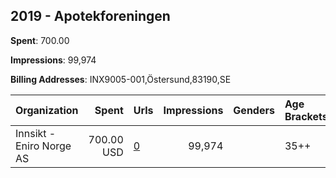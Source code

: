 ## 2019 - Apotekforeningen 
**Spent**: 700.00

**Impressions**: 99,974

**Billing Addresses**: INX9005-001,Östersund,83190,SE

|Organization|Spent|Urls|Impressions|Genders|Age Brackets|Country Codes|
|:---|---:|:---|---:|:---|:---|:---|
|Innsikt - Eniro Norge AS|700.00 USD|[0](https://www.snap.com/political-ads/asset/88d4f3b7181a5bb9036367efd756b5b3064d08e4777b93fdc38f029df32a51e5?mediaType=mp4)|99,974||35++|norway|
